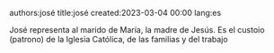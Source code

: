 authors:josé
title:josé
created:2023-03-04 00:00
lang:es

José representa al marido de María, la madre de Jesús. 
Es el custoio (patrono) de la Iglesia Católica, de las familias y del trabajo
